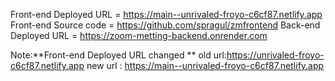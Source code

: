 Front-end Deployed URL = https://main--unrivaled-froyo-c6cf87.netlify.app
Front-end Source code = https://github.com/spragul/zmfrontend
Back-end Deployed URL = https://zoom-metting-backend.onrender.com

Note:**Front-end Deployed URL changed **
old url:https://unrivaled-froyo-c6cf87.netlify.app
new url : https://main--unrivaled-froyo-c6cf87.netlify.app
